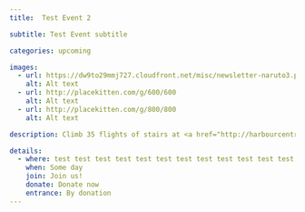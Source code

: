 ```yaml
---
title:  Test Event 2

subtitle: Test Event subtitle

categories: upcoming

images:
  - url: https://dw9to29mmj727.cloudfront.net/misc/newsletter-naruto3.png
    alt: Alt text
  - url: http://placekitten.com/g/600/600
    alt: Alt text
  - url: http://placekitten.com/g/800/800
    alt: Alt text

description: Climb 35 flights of stairs at <a href="http://harbourcentre.com/">Vancouver's Harbour Center</a> in support of the Canadian Cancer Society. 100% of proceeds from the event will go directly to cancer research. Participants will first enjoy a warm up sponsored by Steve Nash Fitness, ending with an epic photo opportunity at the top of the Vancouver Lookout!

details:
  - where: test test test test test test test test test test test test test test
    when: Some day
    join: Join us!
    donate: Donate now
    entrance: By donation
---
```

